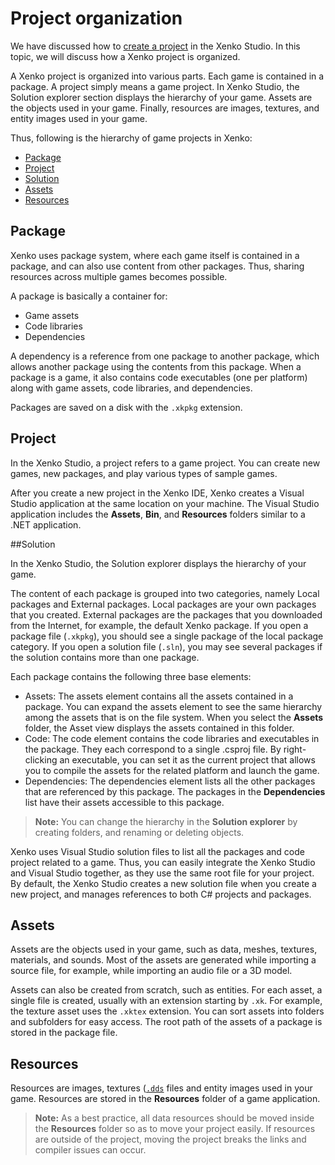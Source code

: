 # Project organization

We have discussed how to [create a project](http://doc.xenko.com/latest/manual/getting-started/howto-create-and-setup-new-game.html) in the Xenko Studio. In this topic, we will discuss how a Xenko project is organized.

A Xenko project is organized into various parts. Each game is contained in a package. A project simply means a game project. In Xenko Studio, the Solution explorer section displays the hierarchy of your game. Assets are the objects used in your game. Finally, resources are images, textures, and entity images used in your game.

Thus, following is the hierarchy of game projects in Xenko:

* [Package](#package) 
* [Project](#project)
* [Solution](#solution)
* [Assets](#assets)
* [Resources](#resources)

<a name="package"></a>
## Package

Xenko uses package system, where each game itself is contained in a package, and can also use content from other packages. Thus, sharing resources across multiple games becomes possible.

A package is basically a container for:
* Game assets
* Code libraries
* Dependencies

A dependency is a reference from one package to another package, which allows another package using the contents from this package. When a package is a game, it also contains code executables (one per platform) along with game assets, code libraries, and dependencies.

Packages are saved on a disk with the ```.xkpkg``` extension.

<a name="project"></a>
## Project

In the Xenko Studio, a project refers to a game project. You can create new games, new packages, and play various types of sample games.

After you create a new project in the Xenko IDE, Xenko creates a Visual Studio application at the same location on your machine. The Visual Studio application includes the **Assets**, **Bin**, and **Resources** folders similar to a .NET application.

<a name="solution"></a>
##Solution

In the Xenko Studio, the Solution explorer displays the hierarchy of your game.

The content of each package is grouped into two categories, namely Local packages and External packages. Local packages are your own packages that you created. External packages are the packages that you downloaded from the Internet, for example, the default Xenko package. If you open a package file (```.xkpkg```), you should see a single package of the local package category. If you open a solution file (```.sln```), you may see several packages if the solution contains more than one package.

Each package contains the following three base elements:

* Assets: The assets element contains all the assets contained in a package. You can expand the assets element to see the same hierarchy among the assets that is on the file system. When you select the **Assets** folder, the Asset view displays the assets contained in this folder.
* Code: The code element contains the code libraries and executables in the package. They each correspond to a single .csproj file. By right-clicking an executable, you can set it as the current project that allows you to compile the assets for the related platform and launch the game.
* Dependencies: The dependencies element lists all the other packages that are referenced by this package. The packages in the **Dependencies** list have their assets accessible to this package.

>**Note:** You can change the hierarchy in the **Solution explorer** by creating folders, and renaming or deleting objects.

Xenko uses Visual Studio solution files to list all the packages and code project related to a game. Thus, you can easily integrate the Xenko Studio and Visual Studio together, as they use the same root file for your project. By default, the Xenko Studio creates a new solution file when you create a new project, and manages references to both C# projects and packages.

<a name="assets"></a>
## Assets

Assets are the objects used in your game, such as data, meshes, textures, materials, and sounds. Most of the assets are generated while importing a source file, for example, while importing an audio file or a 3D model.

Assets can also be created from scratch, such as entities. For each asset, a single file is created, usually with an extension starting by ```.xk```. For example, the texture asset uses the ```.xktex``` extension. You can sort assets into folders and subfolders for easy access. The root path of the assets of a package is stored in the package file.

<a name="resources"></a>
## Resources

Resources are images, textures ([```.dds```](https://en.wikipedia.org/wiki/DirectDraw_Surface) files and entity images used in your game. Resources are stored in the **Resources** folder of a game application.

>**Note:** As a best practice, all data resources should be moved inside the **Resources** folder so as to move your project easily. If resources are outside of the project, moving the project breaks the links and compiler issues can occur.